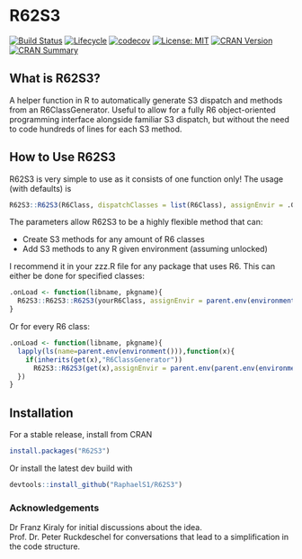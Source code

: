 # R62S3

[![Build Status](https://travis-ci.com/RaphaelS1/R62S3.svg?branch=master)](https://travis-ci.com/RaphaelS1/R62S3)
[![Lifecycle](https://img.shields.io/badge/lifecycle-stable-brightgreen.svg)](https://img.shields.io/badge/lifecycle-stable-brightgreen.svg)
[![codecov](https://codecov.io/gh/RaphaelS1/R62S3/branch/master/graph/badge.svg)](https://codecov.io/gh/RaphaelS1/R62S3/branch/master/graph/badge.svg)
[![License: MIT](https://img.shields.io/badge/License-MIT-yellow.svg)](https://opensource.org/licenses/MIT)
[![CRAN Version](http://www.r-pkg.org/badges/version-ago/R62S3)](http://www.r-pkg.org/badges/version/R62S3)
[![CRAN Summary](http://cranlogs.r-pkg.org/badges/grand-total/R62S3)](http://cranlogs.r-pkg.org/badges/grand-total/R62S3)

## What is R62S3?

A helper function in R to automatically generate S3 dispatch and methods from an R6ClassGenerator.
Useful to allow for a fully R6 object-oriented programming interface alongside familiar S3 dispatch, but without the need to code hundreds of lines for each S3 method.

## How to Use R62S3

R62S3 is very simple to use as it consists of one function only! The usage (with defaults) is
````R
R62S3::R62S3(R6Class, dispatchClasses = list(R6Class), assignEnvir = .GlobalEnv)
````

The parameters allow R62S3 to be a highly flexible method that can:
* Create S3 methods for any amount of R6 classes
* Add S3 methods to any R given environment (assuming unlocked)

I recommend it in your zzz.R file for any package that uses R6. This can either be done for specified classes:
````R
.onLoad <- function(libname, pkgname){
  R62S3::R62S3::R62S3(yourR6Class, assignEnvir = parent.env(environment()))
}
````

Or for every R6 class:

````R
.onLoad <- function(libname, pkgname){
  lapply(ls(name=parent.env(environment())),function(x){
    if(inherits(get(x),"R6ClassGenerator"))
      R62S3::R62S3(get(x),assignEnvir = parent.env(parent.env(environment())))
  })
}
````

## Installation

For a stable release, install from CRAN
````R
install.packages("R62S3")
````

Or install the latest dev build with

````R
devtools::install_github("RaphaelS1/R62S3")
````

### Acknowledgements
Dr Franz Kiraly for initial discussions about the idea. <br>
Prof. Dr. Peter Ruckdeschel for conversations that lead to a simplification in the code structure.

